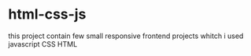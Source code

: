 # html-css-js
this project contain few small responsive frontend projects whitch i used javascript CSS HTML 
